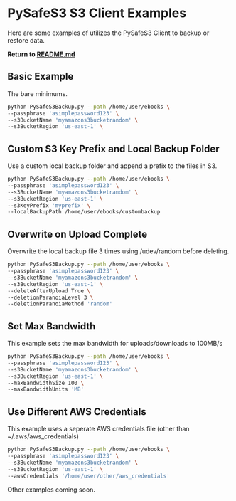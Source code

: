 
# PySafeS3 S3 Client Examples
Here are some examples of utilizes the PySafeS3 Client to backup or restore data.

**Return to [README.md](README.md)**

## Basic Example
The bare minimums.
```bash
python PySafeS3Backup.py --path /home/user/ebooks \
--passphrase 'asimplepassword123' \
--s3BucketName 'myamazons3bucketrandom' \
--s3BucketRegion 'us-east-1' \
```

## Custom S3 Key Prefix and Local Backup Folder
Use a custom local backup folder and append a prefix to the files in S3.
```bash
python PySafeS3Backup.py --path /home/user/ebooks \
--passphrase 'asimplepassword123' \
--s3BucketName 'myamazons3bucketrandom' \
--s3BucketRegion 'us-east-1' \
--s3KeyPrefix 'myprefix' \
--localBackupPath /home/user/ebooks/custombackup
```

## Overwrite on Upload Complete
Overwrite the local backup file 3 times using /udev/random before deleting.
```bash
python PySafeS3Backup.py --path /home/user/ebooks \
--passphrase 'asimplepassword123' \
--s3BucketName 'myamazons3bucketrandom' \
--s3BucketRegion 'us-east-1' \
--deleteAfterUpload True \
--deletionParanoiaLevel 3 \
--deletionParanoiaMethod 'random'
```

## Set Max Bandwidth
This example sets the max bandwidth for uploads/downloads to 100MB/s
```bash
python PySafeS3Backup.py --path /home/user/ebooks \
--passphrase 'asimplepassword123' \
--s3BucketName 'myamazons3bucketrandom' \
--s3BucketRegion 'us-east-1' \
--maxBandwidthSize 100 \
--maxBandwidthUnits 'MB'
```

## Use Different AWS Credentials
This example uses a seperate AWS credentials file (other than ~/.aws/aws_credentials)
```bash
python PySafeS3Backup.py --path /home/user/ebooks \
--passphrase 'asimplepassword123' \
--s3BucketName 'myamazons3bucketrandom' \
--s3BucketRegion 'us-east-1' \
--awsCredentials '/home/user/other/aws_credentials'
```

Other examples coming soon.
